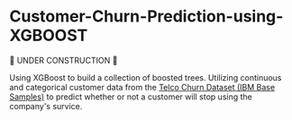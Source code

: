 # Customer-Churn-Prediction-using-XGBOOST
🚧 UNDER CONSTRUCTION 🚧

Using XGBoost to build a collection of boosted trees. Utilizing continuous and categorical customer data from the [Telco Churn Dataset (IBM Base Samples)](https://www.ibm.com/docs/en/cognos-analytics/11.1.0?topic=samples-telco-customer-churn) to predict whether or not a customer will stop using the company's survice.
